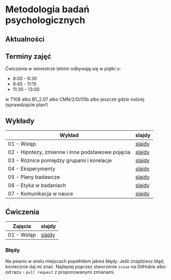 # Metodologia badań psychologicznych

## Aktualności


## Terminy zajęć

Ćwiczenia w semestrze letnim odbywają się w piątki o:
- 8:00 - 9:30
- 9:45 - 11:15
- 11:30 - 13:00

w T108 albo B1_2.07 albo CMN/2/D/05b albo jeszcze gdzie indziej (sprawdzajcie plan!)


## Wykłady

Wykład | slajdy
------ | --------
01 - Wstęp | [slajdy](w01.html)
02 - Hipotezy, zmienne i inne podstawowe pojęcia | [slajdy](w02.html)
03 - Różnice pomiędzy grupami i korelacje | [slajdy](w03_old.html)
04 - Eksperymenty | [slajdy](w04.html)
05 - Plany badawcze | [slajdy](w05.html)
06 - Etyka w badaniach | [slajdy](w06.html)
07 - Komunikacja w nauce | [slajdy](w07.html)

<!-- Wszystkie materiały w jednym miejscu: [html](mbp_all.html) | [pdf](mbp_all.pdf) -->

## Ćwiczenia

Zajęcia | slajdy
------- | --------
01 - Wstęp | [slajdy](cw01.html)


<!-- - [Plany złożone](cw/plany_zlozone.html)
- [Notatki z przygotowania danych do analizy](cw/wymogi_dane.html)
- [Przykłady w xls](cw/przygotowanie_danych_przyklad/przyklady.zip)
- [Prezentacja o prezentacjach i języku](cw/z04DobrePrezentacje.pptx)
 -->

<!--#### Wymogi edytorskie artykułu

- Strona tytułowa (osobna strona): tytuł, autorzy, afiliacja (Gdański Uniwersytet Medyczny), abstrakt/streszczenie ( max. 250 słów), Słowa kluczowe (min.3, max.5)

- Strona A4 pionowo
- Marginesy: 2.5cm z każdej strony
- Interlinia: 1.5
- Czcionka: Times New Roman 11pt
- Wyrównanie do lewej
- Strony ponumerowane na dole po środku
- Ryciny i tabele w tekście, nie na końcu
- Ryciny ponumerowane, tabele ponumerowane
- Numeracja linii 
- Nagłówki: 
	- 1st: Times 14pt bold (wyrównane do lewej)
	- 2st: Times 12pt italic (wyrównane do lewej)
- Stosowanie podziału tekstu na akapity jest fajne
- Akapity zaczynają się od wcięcia (bez linii przerwy)
- Bibliografia w standardzie APA6. Zachęcam do używania managerów cytowań: Mendeley Desktop albo ZOTERO. 
- Format pliku - PDF
- Cały artykuł nie powinien być dłuższy niż 15 stron maszynopisu

Przykładowy manuskrypt: <https://psyarxiv.com/3n7kp/download> (uwaga, brakuje podpisu pod Figure 2!)

[Ściąga ze statystyki](cw/sciaga_stata.html)
 -->

### Błędy

Na pewno w wielu miejscach popełniłem jakieś błędy. Jeśli znajdziesz błąd, koniecznie daj mi znać. Najlepiej poprzez stworzenie `issue` na GitHubie albo od razu - `pull request` z proponowanymi zmianami.
